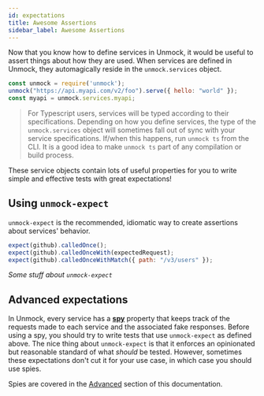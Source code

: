 ```yaml
---
id: expectations
title: Awesome Assertions
sidebar_label: Awesome Assertions
---
```


Now that you know how to define services in Unmock, it would be useful to assert things about how they are used. When services are defined in Unmock, they automagically reside in the `unmock.services` object.

```javascript
const unmock = require('unmock');
unmock("https://api.myapi.com/v2/foo").serve({ hello: "world" });
const myapi = unmock.services.myapi;
```

> For Typescript users, services will be typed according to their specifications. Depending on how you define services, the type of the `unmock.services` object will sometimes fall out of sync with your service specifications. If/when this happens, run `unmock ts` from the CLI. It is a good idea to make `unmock ts` part of any compilation or build process.

These service objects contain lots of useful properties for you to write simple and effective tests with great expectations!

## Using `unmock-expect`

`unmock-expect` is the recommended, idiomatic way to create assertions about services' behavior.

```js
expect(github).calledOnce();
expect(github).calledOnceWith(expectedRequest);
expect(github).calledOnceWithMatch({ path: "/v3/users" });
```

*Some stuff about `unmock-expect`*

## Advanced expectations

In Unmock, every service has a [**spy**](https://en.wikipedia.org/wiki/Spy_vs._Spy) property that keeps track of the requests made to each service and the associated fake responses. Before using a spy, you should try to write tests that use `unmock-expect` as defined above. The nice thing about `unmock-expect` is that it enforces an opinionated but reasonable standard of what *should* be tested. However, sometimes these expectations don't cut it for your use case, in which case you should use spies.

Spies are covered in the [Advanced](spies.md) section of this documentation.